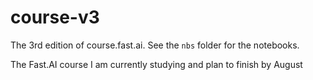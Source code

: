 # course-v3
The 3rd edition of course.fast.ai. See the `nbs` folder for the notebooks.

The Fast.AI course I am currently studying and plan to finish by August
